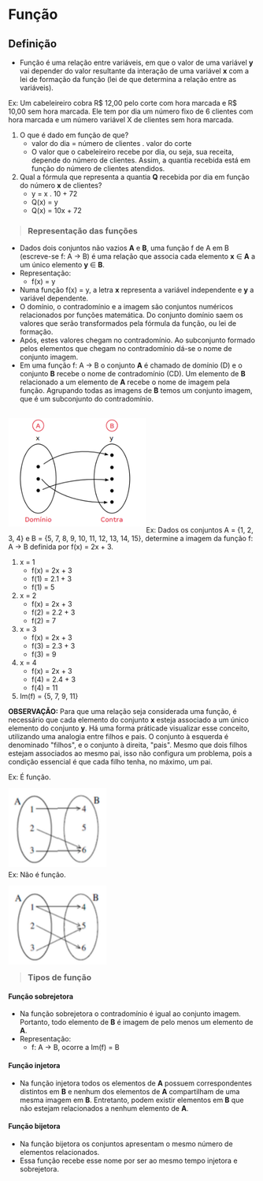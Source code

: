 # Função

## Definição
- Função é uma relação entre variáveis, em que o valor de uma variável **y** vai depender do valor resultante da interação de uma variável **x** com a lei de formação da função (lei de que determina a relação entre as variáveis).

Ex: Um cabeleireiro cobra R$ 12,00 pelo corte com hora marcada e R$ 10,00 sem hora marcada. Ele tem por dia um número fixo de 6 clientes com hora marcada e um número variável X de clientes sem hora marcada.

1. O que é dado em função de que?
    - valor do dia = número de clientes . valor do corte 
    - O valor que o cabeleireiro recebe por dia, ou seja, sua receita, depende do número de clientes. Assim, a quantia recebida está em função do número de clientes atendidos.
2. Qual a fórmula que representa a quantia **Q** recebida por dia em função do número **x** de clientes?
    - y = x . 10 + 72
    - Q(x) = y
    - Q(x) = 10x + 72

> ### Representação das funções
- Dados dois conjuntos não vazios **A** e **B**, uma função f de A em B (escreve-se f: A → B) é uma relação que associa cada elemento **x** ∈ **A** a um único elemento **y** ∈ **B**.
- Representação:
  - f(x) = y
- Numa função f(x) = y, a letra **x** representa a variável independente e **y** a variável dependente.
- O domínio, o contradomínio e a imagem são conjuntos numéricos relacionados por funções matemática. Do conjunto domínio saem os valores que serão transformados pela fórmula da função, ou lei de formação. 
- Após, estes valores chegam no contradomínio. Ao subconjunto formado pelos elementos que chegam no contradomínio dá-se o nome de conjunto imagem.
- Em uma função f: A → B o conjunto **A** é chamado de domínio (D) e o conjunto **B** recebe o nome de contradomínio (CD). Um elemento de **B** relacionado a um elemento de **A** recebe o nome de imagem pela função. Agrupando todas as imagens de **B** temos um conjunto imagem, que é um subconjunto do contradomínio.

<br>
<div style="display:inline_block">
    <img align="left" height="220" width="280" src="../../img/dominio-e-contradominio.png">
</div><br><br><br><br><br><br><br><br><br><br><br><br>

Ex: Dados os conjuntos A = {1, 2, 3, 4} e B = {5, 7, 8, 9, 10, 11, 12, 13, 14, 15}, determine a imagem da função f: A → B definida por f(x) = 2x + 3.

1. x = 1
   - f(x) = 2x + 3
   - f(1) = 2.1 + 3
   - f(1) = 5
2. x = 2
   - f(x) = 2x + 3
   - f(2) = 2.2 + 3
   - f(2) = 7
3. x = 3
   - f(x) = 2x + 3
   - f(3) = 2.3 + 3
   - f(3) = 9
4. x = 4
   - f(x) = 2x + 3
   - f(4) = 2.4 + 3
   - f(4) = 11
5. Im(f) = {5, 7, 9, 11}

**OBSERVAÇÃO:** Para que uma relação seja considerada uma função, é necessário que cada elemento do conjunto **x** esteja associado a um único elemento do conjunto **y**. Há uma forma práticade visualizar esse conceito, utilizando uma analogia entre filhos e pais. O conjunto à esquerda é denominado "filhos", e o conjunto à direita, "pais". Mesmo que dois filhos estejam associados ao mesmo pai, isso não configura um problema, pois a condição essencial é que cada filho tenha, no máximo, um pai.

Ex: É função.  

<div style="display:inline_block">
    <img align="left" height="160" width="200" src="../../img/e-funcao.png">
</div><br><br><br><br><br><br><br><br><br>

Ex: Não é função.

<div style="display:inline_block">
    <img align="left" height="160" width="200" src="../../img/nao-e-funcao.png">
</div><br><br><br><br><br><br><br><br><br>

> ### Tipos de função

#### Função sobrejetora
- Na função sobrejetora o contradomínio é igual ao conjunto imagem. Portanto, todo elemento de **B** é imagem de pelo menos um elemento de **A**.
- Representação: 
  - f: A → B, ocorre a Im(f) = B

#### Função injetora
- Na função injetora todos os elementos de **A** possuem correspondentes distintos em **B** e nenhum dos elementos de **A** compartilham de uma mesma imagem em **B**. Entretanto, podem existir elementos em **B** que não estejam relacionados a nenhum elemento de **A**.

#### Função bijetora
- Na função bijetora os conjuntos apresentam o mesmo número de elementos relacionados. 
- Essa função recebe esse nome por ser ao mesmo tempo injetora e sobrejetora.
